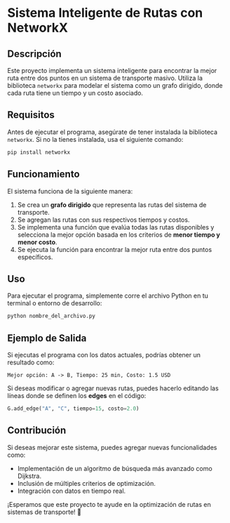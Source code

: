 # Sistema Inteligente de Rutas con NetworkX

## Descripción
Este proyecto implementa un sistema inteligente para encontrar la mejor ruta entre dos puntos en un sistema de transporte masivo. Utiliza la biblioteca `networkx` para modelar el sistema como un grafo dirigido, donde cada ruta tiene un tiempo y un costo asociado.

## Requisitos
Antes de ejecutar el programa, asegúrate de tener instalada la biblioteca `networkx`. Si no la tienes instalada, usa el siguiente comando:

```bash
pip install networkx
```

## Funcionamiento
El sistema funciona de la siguiente manera:
1. Se crea un **grafo dirigido** que representa las rutas del sistema de transporte.
2. Se agregan las rutas con sus respectivos tiempos y costos.
3. Se implementa una función que evalúa todas las rutas disponibles y selecciona la mejor opción basada en los criterios de **menor tiempo y menor costo**.
4. Se ejecuta la función para encontrar la mejor ruta entre dos puntos específicos.

## Uso
Para ejecutar el programa, simplemente corre el archivo Python en tu terminal o entorno de desarrollo:

```bash
python nombre_del_archivo.py
```

## Ejemplo de Salida
Si ejecutas el programa con los datos actuales, podrías obtener un resultado como:

```
Mejor opción: A -> B, Tiempo: 25 min, Costo: 1.5 USD
```

Si deseas modificar o agregar nuevas rutas, puedes hacerlo editando las líneas donde se definen los **edges** en el código:

```python
G.add_edge("A", "C", tiempo=15, costo=2.0)
```

## Contribución
Si deseas mejorar este sistema, puedes agregar nuevas funcionalidades como:
- Implementación de un algoritmo de búsqueda más avanzado como Dijkstra.
- Inclusión de múltiples criterios de optimización.
- Integración con datos en tiempo real.

¡Esperamos que este proyecto te ayude en la optimización de rutas en sistemas de transporte! 🚀

